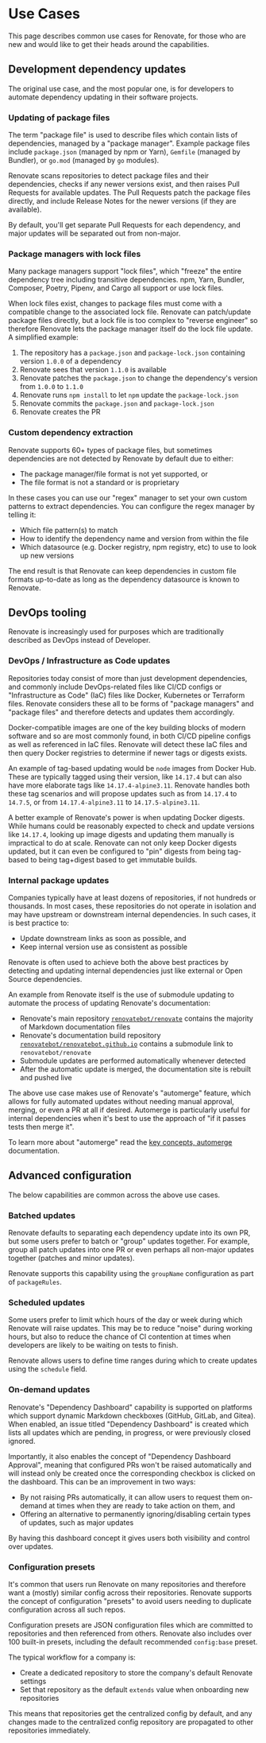 # Use Cases

This page describes common use cases for Renovate, for those who are new and would like to get their heads around the capabilities.

## Development dependency updates

The original use case, and the most popular one, is for developers to automate dependency updating in their software projects.

### Updating of package files

The term "package file" is used to describe files which contain lists of dependencies, managed by a "package manager".
Example package files include `package.json` (managed by npm or Yarn), `Gemfile` (managed by Bundler), or `go.mod` (managed by `go` modules).

Renovate scans repositories to detect package files and their dependencies, checks if any newer versions exist, and then raises Pull Requests for available updates.
The Pull Requests patch the package files directly, and include Release Notes for the newer versions (if they are available).

By default, you'll get separate Pull Requests for each dependency, and major updates will be separated out from non-major.

### Package managers with lock files

Many package managers support "lock files", which "freeze" the entire dependency tree including transitive dependencies.
npm, Yarn, Bundler, Composer, Poetry, Pipenv, and Cargo all support or use lock files.

When lock files exist, changes to package files must come with a compatible change to the associated lock file.
Renovate can patch/update package files directly, but a lock file is too complex to "reverse engineer" so therefore Renovate lets the package manager itself do the lock file update.
A simplified example:

1. The repository has a `package.json` and `package-lock.json` containing version `1.0.0` of a dependency
1. Renovate sees that version `1.1.0` is available
1. Renovate patches the `package.json` to change the dependency's version from `1.0.0` to `1.1.0`
1. Renovate runs `npm install` to let `npm` update the `package-lock.json`
1. Renovate commits the `package.json` and `package-lock.json`
1. Renovate creates the PR

### Custom dependency extraction

Renovate supports 60+ types of package files, but sometimes dependencies are not detected by Renovate by default due to either:

- The package manager/file format is not yet supported, or
- The file format is not a standard or is proprietary

In these cases you can use our "regex" manager to set your own custom patterns to extract dependencies.
You can configure the regex manager by telling it:

- Which file pattern(s) to match
- How to identify the dependency name and version from within the file
- Which datasource (e.g. Docker registry, npm registry, etc) to use to look up new versions

The end result is that Renovate can keep dependencies in custom file formats up-to-date as long as the dependency datasource is known to Renovate.

## DevOps tooling

Renovate is increasingly used for purposes which are traditionally described as DevOps instead of Developer.

### DevOps / Infrastructure as Code updates

Repositories today consist of more than just development dependencies, and commonly include DevOps-related files like CI/CD configs or "Infrastructure as Code" (IaC) files like Docker, Kubernetes or Terraform files.
Renovate considers these all to be forms of "package managers" and "package files" and therefore detects and updates them accordingly.

Docker-compatible images are one of the key building blocks of modern software and so are most commonly found, in both CI/CD pipeline configs as well as referenced in IaC files.
Renovate will detect these IaC files and then query Docker registries to determine if newer tags or digests exists.

An example of tag-based updating would be `node` images from Docker Hub.
These are typically tagged using their version, like `14.17.4` but can also have more elaborate tags like `14.17.4-alpine3.11`.
Renovate handles both these tag scenarios and will propose updates such as from `14.17.4` to `14.7.5`, or from `14.17.4-alpine3.11` to `14.17.5-alpine3.11`.

A better example of Renovate's power is when updating Docker digests.
While humans could be reasonably expected to check and update versions like `14.17.4`, looking up image digests and updating them manually is impractical to do at scale.
Renovate can not only keep Docker digests updated, but it can even be configured to "pin" digests from being tag-based to being tag+digest based to get immutable builds.

### Internal package updates

Companies typically have at least dozens of repositories, if not hundreds or thousands.
In most cases, these repositories do not operate in isolation and may have upstream or downstream internal dependencies.
In such cases, it is best practice to:

- Update downstream links as soon as possible, and
- Keep internal version use as consistent as possible

Renovate is often used to achieve both the above best practices by detecting and updating internal dependencies just like external or Open Source dependencies.

An example from Renovate itself is the use of submodule updating to automate the process of updating Renovate's documentation:

- Renovate's main repository [`renovatebot/renovate`](https://github.com/renovatebot/renovate) contains the majority of Markdown documentation files
- Renovate's documentation build repository [`renovatebot/renovatebot.github.io`](https://github.com/renovatebot/renovatebot.github.io) contains a submodule link to `renovatebot/renovate`
- Submodule updates are performed automatically whenever detected
- After the automatic update is merged, the documentation site is rebuilt and pushed live

The above use case makes use of Renovate's "automerge" feature, which allows for fully automated updates without needing manual approval, merging, or even a PR at all if desired.
Automerge is particularly useful for internal dependencies when it's best to use the approach of "if it passes tests then merge it".

To learn more about "automerge" read the [key concepts, automerge](https://docs.renovatebot.com/key-concepts/automerge/) documentation.

## Advanced configuration

The below capabilities are common across the above use cases.

### Batched updates

Renovate defaults to separating each dependency update into its own PR, but some users prefer to batch or "group" updates together.
For example, group all patch updates into one PR or even perhaps all non-major updates together (patches and minor updates).

Renovate supports this capability using the `groupName` configuration as part of `packageRules`.

### Scheduled updates

Some users prefer to limit which hours of the day or week during which Renovate will raise updates.
This may be to reduce "noise" during working hours, but also to reduce the chance of CI contention at times when developers are likely to be waiting on tests to finish.

Renovate allows users to define time ranges during which to create updates using the `schedule` field.

### On-demand updates

Renovate's "Dependency Dashboard" capability is supported on platforms which support dynamic Markdown checkboxes (GitHub, GitLab, and Gitea).
When enabled, an issue titled "Dependency Dashboard" is created which lists all updates which are pending, in progress, or were previously closed ignored.

Importantly, it also enables the concept of "Dependency Dashboard Approval", meaning that configured PRs won't be raised automatically and will instead only be created once the corresponding checkbox is clicked on the dashboard.
This can be an improvement in two ways:

- By not raising PRs automatically, it can allow users to request them on-demand at times when they are ready to take action on them, and
- Offering an alternative to permanently ignoring/disabling certain types of updates, such as major updates

By having this dashboard concept it gives users both visibility and control over updates.

### Configuration presets

It's common that users run Renovate on many repositories and therefore want a (mostly) similar config across their repositories.
Renovate supports the concept of configuration "presets" to avoid users needing to duplicate configuration across all such repos.

Configuration presets are JSON configuration files which are committed to repositories and then referenced from others.
Renovate also includes over 100 built-in presets, including the default recommended `config:base` preset.

The typical workflow for a company is:

- Create a dedicated repository to store the company's default Renovate settings
- Set that repository as the default `extends` value when onboarding new repositories

This means that repositories get the centralized config by default, and any changes made to the centralized config repository are propagated to other repositories immediately.
